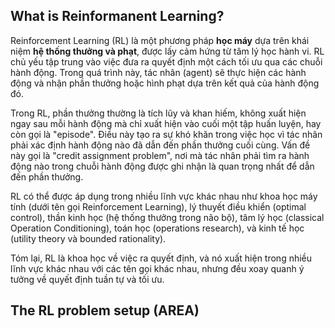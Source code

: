 
## What is Reinformanent Learning? 

Reinforcement Learning (RL) là một phương pháp **học máy** dựa trên khái niệm **hệ thống thưởng và phạt**, được lấy cảm hứng từ tâm lý học hành vi. RL chủ yếu tập trung vào việc đưa ra quyết định một cách tối ưu qua các chuỗi hành động. Trong quá trình này, tác nhân (agent) sẽ thực hiện các hành động và nhận phần thưởng hoặc hình phạt dựa trên kết quả của hành động đó.

Trong RL, phần thưởng thường là tích lũy và khan hiếm, không xuất hiện ngay sau mỗi hành động mà chỉ xuất hiện vào cuối một tập huấn luyện, hay còn gọi là "episode". Điều này tạo ra sự khó khăn trong việc học vì tác nhân phải xác định hành động nào đã dẫn đến phần thưởng cuối cùng. Vấn đề này gọi là "credit assignment problem", nơi mà tác nhân phải tìm ra hành động nào trong chuỗi hành động được ghi nhận là quan trọng nhất để dẫn đến phần thưởng.

RL có thể được áp dụng trong nhiều lĩnh vực khác nhau như khoa học máy tính (dưới tên gọi Reinforcement Learning), lý thuyết điều khiển (optimal control), thần kinh học (hệ thống thưởng trong não bộ), tâm lý học (classical Operation Conditioning), toán học (operations research), và kinh tế học (utility theory và bounded rationality).

Tóm lại, RL là khoa học về việc ra quyết định, và nó xuất hiện trong nhiều lĩnh vực khác nhau với các tên gọi khác nhau, nhưng đều xoay quanh ý tưởng về quyết định tuần tự và tối ưu.

## The RL problem setup (AREA)
